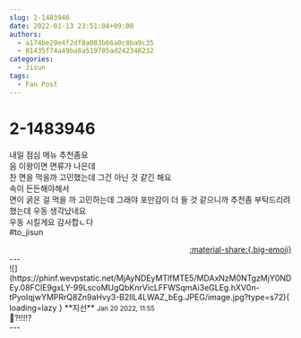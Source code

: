 ```yaml
---
slug: 2-1483946
date: 2022-01-13 23:51:04+09:00
authors:
  - a174be29e4f2df8a083b66a0c8ba9c35
  - 01435f74a49ba8a519705ad242348232
categories:
  - Jisun
tags:
  - Fan Post
---
```


# 2-1483946

<div class="post-container" markdown="1">
<div class="content-container md-sidebar__scrollwrap" markdown="1">

내일 점심 메뉴 추천좀요<br>음 이왕이면 면류가 나은데 <br>찬 면을 먹을까 고민했는데 그건 아닌 것 같긴 해요<br>속이 든든해야해서<br>면이 굵은 걸 먹을 까 고민하는데 그래야 포만감이 더 들 것 같으니까 추천좀 부탁드리려 했는데 우동 생각났네요<br>우동 시킬게요 감사합ㄴ다<br>\#to_jisun

</div>
</div>

<div style="text-align: right;" markdown="1">
<a href="https://weverse.io/fromis9/fanpost/2-1483946" style="text-align: right;">:material-share:{.big-emoji}</a>
</div>
---

<div class="comments-container md-sidebar__scrollwrap" markdown="1">
<div class="comment" markdown="1">
<div class='id-container' markdown="1">
![](https://phinf.wevpstatic.net/MjAyNDEyMTlfMTE5/MDAxNzM0NTgzMjY0NDEy.08FClE9gxLY-99LscoMUgQbKnrVicLFFWSqmAi3eGLEg.hXV0n-tPyoIqjwYMPRrQ8Zn9aHvy3-B2llL4LWAZ_bEg.JPEG/image.jpg?type=s72){ loading=lazy }
**<span class="artist">지선</span>** <small>Jan 20 2022, 11:55</small><br>
</div>
<div class='comment-body' markdown="1">
🤔?!!!!?
</div>
</div>
</div>
---
